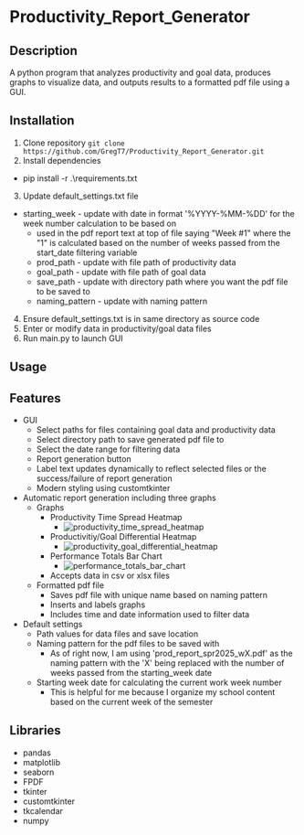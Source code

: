 # Productivity_Report_Generator

## Description
A python program that analyzes productivity and goal data, produces graphs to visualize data, and outputs results to a formatted pdf file using a GUI.

## Installation
1. Clone repository
   `git clone https://github.com/GregT7/Productivity_Report_Generator.git`
2. Install dependencies
  * pip install -r .\requirements.txt
3. Update default_settings.txt file
  * starting_week - update with date in format '%YYYY-%MM-%DD' for the week number calculation to be based on
    * used in the pdf report text at top of file saying "Week #1" where the "1" is calculated based on the number of weeks passed from the start_date filtering variable
    * prod_path - update with file path of productivity data
    * goal_path - update with file path of goal data
    * save_path - update with directory path where you want the pdf file to be saved to
    * naming_pattern - update with naming pattern
4. Ensure default_settings.txt is in same directory as source code
5. Enter or modify data in productivity/goal data files
6. Run main.py to launch GUI
## Usage

## Features
 * GUI
   * Select paths for files containing goal data and productivity data
   * Select directory path to save generated pdf file to
   * Select the date range for filtering data
   * Report generation button
   * Label text updates dynamically to reflect selected files or the success/failure of report generation
   * Modern styling using customtkinter
 * Automatic report generation including three graphs
   * Graphs
     * Productivity Time Spread Heatmap
       * ![productivity_time_spread_heatmap](https://github.com/user-attachments/assets/945a183a-61fa-4afb-9578-a7e630fb39fc)
     * Productivitiy/Goal Differential Heatmap
       * ![productivity_goal_differential_heatmap](https://github.com/user-attachments/assets/41d957b3-6893-41c4-bc48-431370d77464)
     * Performance Totals Bar Chart
       * ![performance_totals_bar_chart](https://github.com/user-attachments/assets/2327df9a-9549-4fb6-b0a7-5475ed496e86)
     * Accepts data in csv or xlsx files
   * Formatted pdf file
     * Saves pdf file with unique name based on naming pattern
     * Inserts and labels graphs
     * Includes time and date information used to filter data
 * Default settings
     * Path values for data files and save location
     * Naming pattern for the pdf files to be saved with
       * As of right now, I am using 'prod_report_spr2025_wX.pdf' as the naming pattern with the 'X' being replaced with the number of weeks passed from the starting_week date
     * Starting week date for calculating the current work week number
       * This is helpful for me because I organize my school content based on the current week of the semester

## Libraries
 - pandas
 - matplotlib
 - seaborn
 - FPDF
 - tkinter
 - customtkinter
 - tkcalendar
 - numpy
